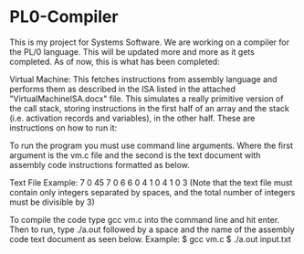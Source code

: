 # PL0-Compiler
This is my project for Systems Software. We are working on a compiler for the PL/0 language. This will be updated more and more as it gets completed.
As of now, this is what has been completed:

Virtual Machine:
This fetches instructions from assembly language and performs them as described in the ISA listed in the attached "VirtualMachineISA.docx" file.
This simulates a really primitive version of the call stack, storing instructions in the first half of an array and the stack (i.e. activation records and variables), in the other half. These are instructions on how to run it:

To run the program you must use command line arguments. Where the first argument is the vm.c file and the second is the text document with assembly code instructions formatted as below.

Text File Example:
7 0 45
7 0 6
6 0 4
1 0 4
1 0 3
(Note that the text file must contain only integers separated by spaces, and the total number of integers must be divisible by 3)

To compile the code type gcc vm.c into the command line and hit enter. Then to run, type ./a.out followed by a space and the name of the assembly code text document as seen below.
	Example:  $ gcc vm.c
		     $ ./a.out input.txt
